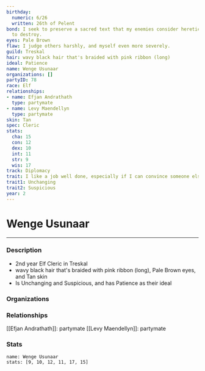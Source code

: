 ```yaml
---
birthday:
  numeric: 6/26
  written: 26th of Pelent
bond: I seek to preserve a sacred text that my enemies consider heretical and seek
  to destroy.
eyes: Pale Brown
flaw: I judge others harshly, and myself even more severely.
guild: Treskal
hair: wavy black hair that's braided with pink ribbon (long)
ideal: Patience
name: Wenge Usunaar
organizations: []
partyID: 78
race: Elf
relationships:
- name: Efjan Andrathath
  type: partymate
- name: Levy Maendellyn
  type: partymate
skin: Tan
spec: Cleric
stats:
  cha: 15
  con: 12
  dex: 10
  int: 11
  str: 9
  wis: 17
track: Diplomacy
trait: I like a job well done, especially if I can convince someone else to do it.
trait1: Unchanging
trait2: Suspicious
year: 2
---
```

# Wenge Usunaar
---
### Description
- 2nd year Elf Cleric in Treskal
- wavy black hair that's braided with pink ribbon (long), Pale Brown eyes, and Tan skin
- Is Unchanging and Suspicious, and has Patience as their ideal

### Organizations
### Relationships
[[Efjan Andrathath]]: partymate
[[Levy Maendellyn]]: partymate
### Stats
```statblock
name: Wenge Usunaar
stats: [9, 10, 12, 11, 17, 15]
```